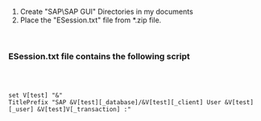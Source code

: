 1. Create "SAP\SAP GUI\" Directories in my documents
2. Place the "ESession.txt" file from *.zip file.


</BR>

### ESession.txt file contains the following script

</BR>

```script

set V[test] "&"
TitlePrefix "SAP &V[test][_database]/&V[test][_client] User &V[test][_user] &V[test]V[_transaction] :"


```
